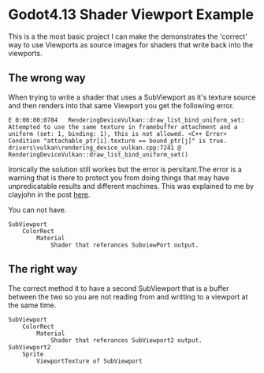 # Godot4.13 Shader Viewport Example

This is a the most basic project I can make the demonstrates the 'correct' way to use Viewports as source images for shaders that write back into the viewports.

## The wrong way

When trying to write a shader that uses a SubViewport as it's texture source and then renders into that same Viewport you get the followiing error.

```
E 0:00:00:0784   RenderingDeviceVulkan::draw_list_bind_uniform_set: Attempted to use the same texture in framebuffer attachment and a uniform (set: 1, binding: 1), this is not allowed. <C++ Error>    Condition "attachable_ptr[i].texture == bound_ptr[j]" is true.   drivers\vulkan\rendering_device_vulkan.cpp:7241 @ RenderingDeviceVulkan::draw_list_bind_uniform_set()
```

Ironically the solution still workes but the error is persitant.The error is a warning that is there to protect you from doing things that may have unpredicatable results and different machines. This was explained to me by clayjohn in the post [here](https://github.com/godotengine/godot/issues/81928).

You can not have.

```
SubViewport
    ColorRect
        Material
            Shader that referances SubviewPort output.
```

## The right way

The correct method it to have a second SubViewport that is a buffer between the two so you are not reading from and writting to a viewport at the same time.

```
SubViewport
    ColorRect
        Material
            Shader that referances SubViewport2 output.
SubViewport2
    Sprite
        ViewportTexture of SubViewport
            
```

